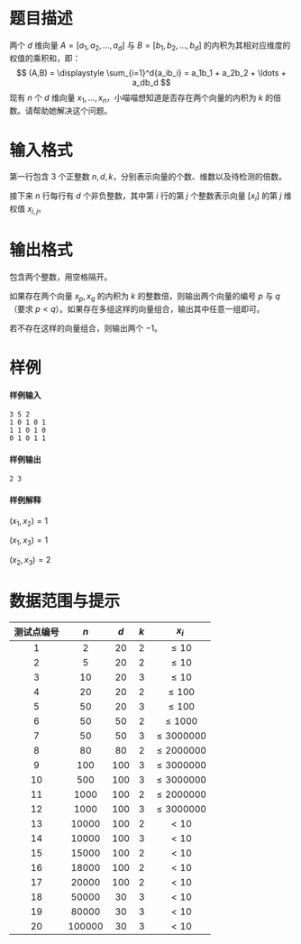 
# 题目描述

两个 $d$ 维向量 $A=[a_1, a_2 ,...,a_d]$ 与 $B=[b_1 ,b_2 ,...,b_d]$ 的内积为其相对应维度的权值的乘积和，即：
$$
(A,B) = \displaystyle \sum_{i=1}^d{a_ib_i} = a_1b_1 + a_2b_2 + \ldots + a_db_d
$$
现有 $n$ 个 $d$ 维向量 $x_1, \ldots, x_n$，小喵喵想知道是否存在两个向量的内积为 $k$ 的倍数。请帮助她解决这个问题。

# 输入格式

第一行包含 $3$ 个正整数 $n,d,k$，分别表示向量的个数、维数以及待检测的倍数。

接下来 $n$ 行每行有 $d$ 个非负整数，其中第 $i$ 行的第 $j$ 个整数表示向量 $[x_i]$ 的第 $j$ 维权值 $x_{i,j}$。

# 输出格式

包含两个整数，用空格隔开。

如果存在两个向量 $x_p,x_q$ 的内积为 $k$ 的整数倍，则输出两个向量的编号 $p$ 与 $q$（要求 $p<q$）。如果存在多组这样的向量组合，输出其中任意一组即可。

若不存在这样的向量组合，则输出两个 $-1$。

# 样例

#### 样例输入
```plain
3 5 2
1 0 1 0 1
1 1 0 1 0
0 1 0 1 1
```

#### 样例输出
```plain
2 3
```

#### 样例解释
$(x_1, x_2) = 1$

$(x_1, x_3) = 1$

$(x_2, x_3) = 2$

# 数据范围与提示

| 测试点编号 | $n$ | $d$ | $k$ | $x_i$ |
| :-: | :-: | :-: | :-: | :-: |
| $1$ | $2$ | $20$ | $2$ | $\le 10$ |
| $2$ | $5$ | $20$ | $2$ | $\le 10$ |
| $3$ | $10$ | $20$ | $3$ | $\le 10$ |
| $4$ | $20$ | $20$ | $2$ | $\le 100$ |
| $5$ | $50$ | $20$ | $3$ | $\le 100$ |
| $6$ | $50$ | $50$ | $2$ | $\le 1000$ |
| $7$ | $50$ | $50$ | $3$ | $\le 3000000$ |
| $8$ | $80$ | $80$ | $2$ | $\le 2000000$ |
| $9$ | $100$ | $100$ | $3$ | $\le 3000000$ |
| $10$ | $500$ | $100$ | $3$ | $\le 3000000$ |
| $11$ | $1000$ | $100$ | $2$ | $\le 2000000$ |
| $12$ | $1000$ | $100$ | $3$ | $\le 3000000$ |
| $13$ | $10000$ | $100$ | $2$ | $< 10$ |
| $14$ | $10000$ | $100$ | $3$ | $< 10$ |
| $15$ | $15000$ | $100$ | $2$ | $< 10$ |
| $16$ | $18000$ | $100$ | $2$ | $< 10$ |
| $17$ | $20000$ | $100$ | $2$ | $< 10$ |
| $18$ | $50000$ | $30$ | $3$ | $< 10$ |
| $19$ | $80000$ | $30$ | $3$ | $< 10$ |
| $20$ | $100000$ | $30$ | $3$ | $< 10$ |

